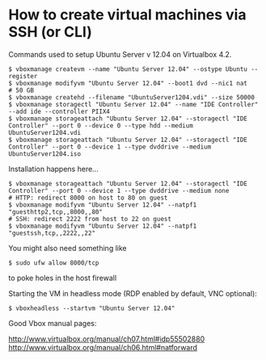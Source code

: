 How to create virtual machines via SSH (or CLI)
===============================================

Commands used to setup Ubuntu Server v 12.04 on Virtualbox 4.2. 

    $ vboxmanage createvm --name "Ubuntu Server 12.04" --ostype Ubuntu --register
    $ vboxmanage modifyvm "Ubuntu Server 12.04" --boot1 dvd --nic1 nat
    # 50 GB
    $ vboxmanage createhd --filename "UbuntuServer1204.vdi" --size 50000
    $ vboxmanage storagectl "Ubuntu Server 12.04" --name "IDE Controller" --add ide --controller PIIX4
    $ vboxmanage storageattach "Ubuntu Server 12.04" --storagectl "IDE Controller" --port 0 --device 0 --type hdd --medium UbuntuServer1204.vdi 
    $ vboxmanage storageattach "Ubuntu Server 12.04" --storagectl "IDE Controller" --port 0 --device 1 --type dvddrive --medium UbuntuServer1204.iso
    
Installation happens here...

    $ vboxmanage storageattach "Ubuntu Server 12.04" --storagectl "IDE Controller" --port 0 --device 1 --type dvddrive --medium none
    # HTTP: redirect 8000 on host to 80 on guest
    $ vboxmanage modifyvm "Ubuntu Server 12.04" --natpf1 "guesthttp2,tcp,,8000,,80"
    # SSH: redirect 2222 from host to 22 on guest 
    $ vboxmanage modifyvm "Ubuntu Server 12.04" --natpf1 "guestssh,tcp,,2222,,22"


You might also need something like

    $ sudo ufw allow 8000/tcp

to poke holes in the host firewall

Starting the VM in headless mode (RDP enabled by default, VNC optional):

    $ vboxheadless --startvm "Ubuntu Server 12.04"


Good Vbox manual pages:

http://www.virtualbox.org/manual/ch07.html#idp55502880
http://www.virtualbox.org/manual/ch06.html#natforward
